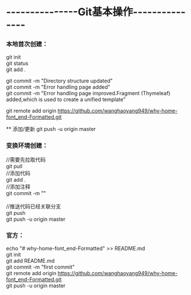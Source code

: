# ---------------Git基本操作---------------

### 本地首次创建：

git init</br>
git status</br>
git add .</br>


git commit -m "Directory structure updated"</br>
git commit -m "Error handling page added"</br>
git commit -m "Error handling page improved.Fragment (Thymeleaf) added,which is used to create a unified template"</br>

git remote add origin https://github.com/wanghaoyang949/why-home-font_end-Formatted.git</br>

** 添加/更新
git push -u origin master
</br>



### 变换环境创建：
//需要先拉取代码</br>
git pull 
</br>
 //添加代码</br>
git add .
</br>
//添加注释</br>
git commit -m ""   
</br>
//推送代码已经关联分支</br>
git push 
</br>
git push -u origin master
</br>



### 官方：
echo "# why-home-font_end-Formatted" >> README.md
</br>
git init
</br>
git add README.md
</br>
git commit -m "first commit"
</br>
git remote add origin https://github.com/wanghaoyang949/why-home-font_end-Formatted.git
</br>
git push -u origin master
</br>
